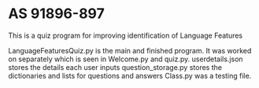 # AS 91896-897

This is a quiz program for improving identification of Language Features

LanguageFeaturesQuiz.py is the main and finished program.
It was worked on separately which is seen in Welcome.py and quiz.py.
userdetails.json stores the details each user inputs
question_storage.py stores the dictionaries and lists for questions and answers 
Class.py was a testing file.
